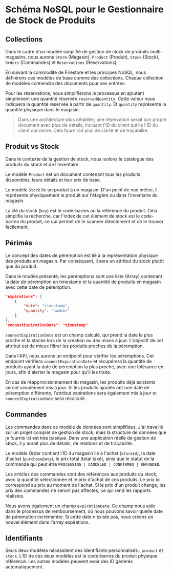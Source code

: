 # Schéma NoSQL pour le Gestionnaire de Stock de Produits

## Collections

Dans le cadre d'un modèle simplifié de gestion de stock de produits multi-magasins, nous aurons `Store` (Magasin), `Product` (Produit), `Stock` (Stock), `Orders` (Commandes) et `Reservations` (Réservations).

En suivant la commodité de Firestore et les principes NoSQL, nous définirons ces modèles de base comme des collections. Chaque collection de modèles contiendra des documents pour ses entrées.

Pour les réservations, nous simplifierons le processus en ajoutant simplement une quantité réservée `reservedQuantity`. Cette valeur nous indiquera la quantité réservée à partir de `quantity`. Et `quantity` représente la quantité physique dans le magasin.

> Dans une architecture plus détaillée, une réservation serait son propre document avec plus de détails, incluant l'ID du client qui lie l'ID du client concerné. Cela fournirait plus de clarté et de traçabilité.

## Produit vs Stock

Dans le contexte de la gestion de stock, nous isolons le catalogue des produits du stock et de l'inventaire.

Le modèle `Product` est un document contenant tous les produits disponibles, leurs détails et leur prix de base.

Le modèle `Stock` lie un produit à un magasin. D'un point de vue métier, il représente physiquement le produit sur l'étagère ou dans l'inventaire du magasin.

La clé du stock (`key`) est le code-barres ou la référence du produit. Cela simplifie la recherche, car l'index de cet élément de stock est le code-barres du produit, ce qui permet de le scanner directement et de le trouver facilement.

## Périmés

Le concept des dates de péremption est lié à la représentation physique des produits en magasin. Par conséquent, il sera un attribut du stock plutôt que du produit.

Dans le modèle présenté, les péremptions sont une liste (Array) contenant la date de péremption en timestamp et la quantité de produits en magasin avec cette date de péremption.

```json
"expirations": [
    {
        "date": "timestamp",
        "quantity": "number"
    }
],
"soonestExpirationDate": "timestamp"
```

`soonestExpirationDate` est un champ calculé, qui prend la date la plus proche et la stocke lors de la création ou des mises à jour. L'objectif de cet attribut est de mieux filtrer les produits proches de la péremption.

Dans l'API, nous aurons un endpoint pour vérifier les péremptions. Cet endpoint vérifiera `soonestExpirationDate` et récupérera la quantité de produits ayant la date de péremption la plus proche, avec une tolérance en jours, afin d'alerter le magasin pour qu'il les traite.

En cas de réapprovisionnement du magasin, les produits déjà existants seront simplement mis à jour. Si les produits ajoutés ont une date de péremption différente, l'attribut expirations sera également mis à jour et `soonestExpirationDate` sera recalculé.

## Commandes

Les commandes dans ce modèle de données sont simplifiées. J'ai travaillé sur un projet complet de gestion de stock, mais la structure de données que je fournis ici est très basique. Dans une application réelle de gestion de stock, il y aurait plus de détails, de relations et de traçabilité.

Le modèle Order contient l'ID du magasin lié à l'achat (`storeId`), la date d'achat (`purchaseDate`), le prix total (total taxé), ainsi que le statut de la commande qui peut être `PROCESSING | CANCELED | CONFIRMED | REFUNDED`.

Les articles des commandes sont des références aux produits du stock, avec la quantité sélectionnée et le prix d'achat de ces produits. Le prix ici correspond au prix au moment de l'achat. Si le prix d'un produit change, les prix des commandes ne seront pas affectés, ce qui rend les rapports réalistes.

Nous avons également un champ `expirationDate`. Ce champ nous aide dans le processus de remboursement, où nous pouvons savoir quelle date de péremption incrémenter. Si cette date n'existe pas, nous créons un nouvel élément dans l'array expirations.

## Identifiants

Seuls deux modèles nécessitent des identifiants personnalisés : `product` et `stock`. L'ID de ces deux modèles est le code-barres du produit physique référencé. Les autres modèles peuvent avoir des ID générés automatiquement.
